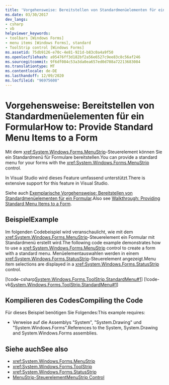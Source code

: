 ```yaml
---
title: 'Vorgehensweise: Bereitstellen von Standardmenüelementen für ein Formular'
ms.date: 03/30/2017
dev_langs:
- csharp
- vb
helpviewer_keywords:
- toolbars [Windows Forms]
- menu items [Windows Forms], standard
- ToolStrip control [Windows Forms]
ms.assetid: 75db9126-e70c-4e81-921d-b83c0a4a9f50
ms.openlocfilehash: a95476ff3d182bf2a56e6527c9ee83c8c56af246
ms.sourcegitcommit: 9f6df084c53a3da0ea657ed0d708a72213683084
ms.translationtype: MT
ms.contentlocale: de-DE
ms.lasthandoff: 12/09/2020
ms.locfileid: "96975608"
---
```

# <a name="how-to-provide-standard-menu-items-to-a-form"></a><span data-ttu-id="d0417-102">Vorgehensweise: Bereitstellen von Standardmenüelementen für ein Formular</span><span class="sxs-lookup"><span data-stu-id="d0417-102">How to: Provide Standard Menu Items to a Form</span></span>
<span data-ttu-id="d0417-103">Mit dem <xref:System.Windows.Forms.MenuStrip>-Steuerelement können Sie ein Standardmenü für Formulare bereitstellen.</span><span class="sxs-lookup"><span data-stu-id="d0417-103">You can provide a standard menu for your forms with the <xref:System.Windows.Forms.MenuStrip> control.</span></span>  
  
 <span data-ttu-id="d0417-104">In Visual Studio wird dieses Feature umfassend unterstützt.</span><span class="sxs-lookup"><span data-stu-id="d0417-104">There is extensive support for this feature in Visual Studio.</span></span>  
  
 <span data-ttu-id="d0417-105">Siehe auch [Exemplarische Vorgehensweise: Bereitstellen von Standardmenüelementen für ein Formular](walkthrough-providing-standard-menu-items-to-a-form.md).</span><span class="sxs-lookup"><span data-stu-id="d0417-105">Also see [Walkthrough: Providing Standard Menu Items to a Form](walkthrough-providing-standard-menu-items-to-a-form.md).</span></span>  
  
## <a name="example"></a><span data-ttu-id="d0417-106">Beispiel</span><span class="sxs-lookup"><span data-stu-id="d0417-106">Example</span></span>  
 <span data-ttu-id="d0417-107">Im folgenden Codebeispiel wird veranschaulicht, wie mit dem <xref:System.Windows.Forms.MenuStrip>-Steuerelement ein Formular mit Standardmenü erstellt wird.</span><span class="sxs-lookup"><span data-stu-id="d0417-107">The following code example demonstrates how to use a <xref:System.Windows.Forms.MenuStrip> control to create a form with a standard menu.</span></span> <span data-ttu-id="d0417-108">Menüelementauswahlen werden in einem <xref:System.Windows.Forms.StatusStrip>-Steuerelement angezeigt.</span><span class="sxs-lookup"><span data-stu-id="d0417-108">Menu item selections are displayed in a <xref:System.Windows.Forms.StatusStrip> control.</span></span>  
  
 [!code-csharp[System.Windows.Forms.ToolStrip.StandardMenu#1](~/samples/snippets/csharp/VS_Snippets_Winforms/System.Windows.Forms.ToolStrip.StandardMenu/CS/Form1.cs#1)]
 [!code-vb[System.Windows.Forms.ToolStrip.StandardMenu#1](~/samples/snippets/visualbasic/VS_Snippets_Winforms/System.Windows.Forms.ToolStrip.StandardMenu/VB/Form1.vb#1)]  
  
## <a name="compiling-the-code"></a><span data-ttu-id="d0417-109">Kompilieren des Codes</span><span class="sxs-lookup"><span data-stu-id="d0417-109">Compiling the Code</span></span>  
 <span data-ttu-id="d0417-110">Für dieses Beispiel benötigen Sie Folgendes:</span><span class="sxs-lookup"><span data-stu-id="d0417-110">This example requires:</span></span>  
  
- <span data-ttu-id="d0417-111">Verweise auf die Assemblys "System", "System.Drawing" und "System.Windows.Forms".</span><span class="sxs-lookup"><span data-stu-id="d0417-111">References to the System, System.Drawing and System.Windows.Forms assemblies.</span></span>  
  
## <a name="see-also"></a><span data-ttu-id="d0417-112">Siehe auch</span><span class="sxs-lookup"><span data-stu-id="d0417-112">See also</span></span>

- <xref:System.Windows.Forms.MenuStrip>
- <xref:System.Windows.Forms.ToolStrip>
- <xref:System.Windows.Forms.StatusStrip>
- [<span data-ttu-id="d0417-113">MenuStrip-Steuerelement</span><span class="sxs-lookup"><span data-stu-id="d0417-113">MenuStrip Control</span></span>](menustrip-control-windows-forms.md)
